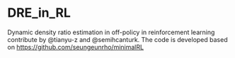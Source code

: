 # DRE_in_RL
Dynamic density ratio estimation in off-policy in reinforcement learning contribute by @tianyu-z and @semihcanturk. The code is developed based on https://github.com/seungeunrho/minimalRL

